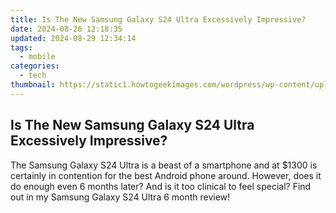 ```yaml
---
title: Is The New Samsung Galaxy S24 Ultra Excessively Impressive?
date: 2024-08-26 12:18:35
updated: 2024-08-29 12:34:14
tags:
  - mobile
categories:
  - tech
thumbnail: https://static1.howtogeekimages.com/wordpress/wp-content/uploads/2024/08/s24-ultra-long-form-thumbnail.jpg
---
```


## Is The New Samsung Galaxy S24 Ultra Excessively Impressive?

The Samsung Galaxy S24 Ultra is a beast of a smartphone and at $1300 is certainly in contention for the best Android phone around. However, does it do enough even 6 months later? And is it too clinical to feel special? Find out in my Samsung Galaxy S24 Ultra 6 month review!

<ins class="adsbygoogle"
     style="display:block"
     data-ad-format="autorelaxed"
     data-ad-client="ca-pub-7571918770474297"
     data-ad-slot="1223367746"></ins>



<ins class="adsbygoogle"
     style="display:block"
     data-ad-client="ca-pub-7571918770474297"
     data-ad-slot="8358498916"
     data-ad-format="auto"
     data-full-width-responsive="true"></ins>
